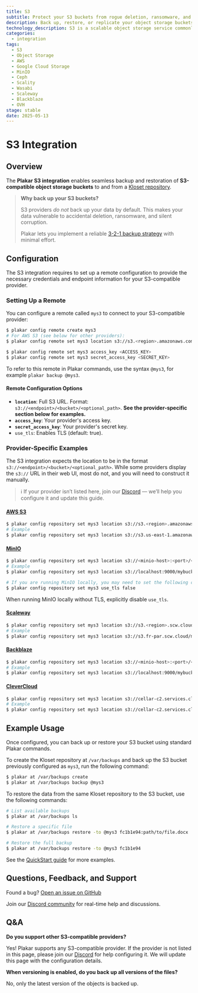 ```yaml
---
title: S3
subtitle: Protect your S3 buckets from rogue deletion, ransomware, and silent corruption.
description: Back up, restore, or replicate your object storage buckets from any S3-compatible service.
technology_description: S3 is a scalable object storage service commonly used for data archiving, backup, analytics, and cloud-native applications. It is accessible via a RESTful API and widely supported across public cloud providers and self-hosted solutions.
categories: 
  - integration
tags:
  - S3
  - Object Storage
  - AWS
  - Google Cloud Storage
  - MinIO
  - Ceph
  - Scality
  - Wasabi
  - Scaleway
  - Blackblaze
  - OVH
stage: stable
date: 2025-05-13
---
```


# S3 Integration

## Overview

The **Plakar S3 integration** enables seamless backup and restoration of **S3-compatible object storage buckets** to and from a [Kloset repository](/posts/2025-04-29/kloset-the-immutable-data-store/).

> **Why back up your S3 buckets?**
>
> S3 providers *do not* back up your data by default. This makes your data vulnerable to accidental deletion, ransomware, and silent corruption.
>
> Plakar lets you implement a reliable [3-2-1 backup strategy](https://docs.plakar.io/en/quickstart/probabilities/index.html) with minimal effort.

## Configuration

The S3 integration requires to set up a remote configuration to provide the necessary credentials and endpoint information for your S3-compatible provider.

### Setting Up a Remote

You can configure a remote called `mys3` to connect to your S3-compatible provider:

```bash
$ plakar config remote create mys3
# For AWS S3 (see below for other providers):
$ plakar config remote set mys3 location s3://s3.<region>.amazonaws.com/<bucket>

$ plakar config remote set mys3 access_key <ACCESS_KEY>
$ plakar config remote set mys3 secret_access_key <SECRET_KEY>
```

To refer to this remote in Plakar commands, use the syntax `@mys3`, for example `plakar backup @mys3`.

#### Remote Configuration Options

- **`location`**: Full S3 URL. Format: `s3://<endpoint>/<bucket>/<optional_path>`. **See the provider-specific section below for examples.**
- **`access_key`**: Your provider's access key.
- **`secret_access_key`**: Your provider's secret key.
- `use_tls`: Enables TLS (default: true).

### Provider-Specific Examples

The S3 integration expects the location to be in the format `s3://<endpoint>/<bucket>/<optional_path>`.
While some providers display the `s3://` URL in their web UI, most do not, and you will need to construct it manually.

> ℹ️ If your provider isn’t listed here, join our [Discord](https://discord.gg/uuegtnF2Q5) — we’ll help you configure it and update this guide.

#### [AWS S3](https://aws.amazon.com/s3/)

```bash
$ plakar config repository set mys3 location s3://s3.<region>.amazonaws.com/<bucket>
# Example
$ plakar config repository set mys3 location s3://s3.us-east-1.amazonaws.com/mybucket
```

#### [MinIO](https://min.io/)

```bash
$ plakar config repository set mys3 location s3://<minio-host>:<port>/<bucket>
# Example
$ plakar config repository set mys3 location s3://localhost:9000/mybucket

# If you are running MinIO locally, you may need to set the following configuration to disable TLS verification:
$ plakar config repository set mys3 use_tls false
```
When running MinIO locally without TLS, explicitly disable `use_tls`.

#### [Scaleway](https://www.scaleway.com/en/object-storage/)

```bash
$ plakar config repository set mys3 location s3://s3.<region>.scw.cloud/<bucket>
# Example
$ plakar config repository set mys3 location s3://s3.fr-par.scw.cloud/mybucket
```

#### [Backblaze](https://www.backblaze.com/cloud-storage)

```bash
$ plakar config repository set mys3 location s3://<minio-host>:<port>/<bucket>
# Example
$ plakar config repository set mys3 location s3://localhost:9000/mybucket
```

#### [CleverCloud](https://www.clever-cloud.com/developers/doc/addons/cellar/)

```bash
$ plakar config repository set mys3 location s3://cellar-c2.services.clever-cloud.com/<bucket>
# Example
$ plakar config repository set mys3 location s3://cellar-c2.services.clever-cloud.com/mybucket
```

## Example Usage

Once configured, you can back up or restore your S3 bucket using standard Plakar commands.

To create the Kloset repository at `/var/backups` and back up the S3 bucket previously configured as `mys3`, run the following command:

```bash
$ plakar at /var/backups create
$ plakar at /var/backups backup @mys3
```

To restore the data from the same Kloset repository to the S3 bucket, use the following commands:

```bash
# List available backups
$ plakar at /var/backups ls

# Restore a specific file
$ plakar at /var/backups restore -to @mys3 fc1b1e94:path/to/file.docx

# Restore the full backup
$ plakar at /var/backups restore -to @mys3 fc1b1e94
```

See the [QuickStart guide](https://docs.plakar.io/en/quickstart/index.html) for more examples.

## Questions, Feedback, and Support

Found a bug? [Open an issue on GitHub](https://github.com/PlakarKorp/plakar/issues/new?title=Bug%20report%20on%20S3%20integration&body=Please%20provide%20a%20detailed%20description%20of%20the%20issue.%0A%0A**Plakar%20version**)

Join our [Discord community](https://discord.gg/uuegtnF2Q5) for real-time help and discussions.

## Q&A

**Do you support other S3-compatible providers?**

Yes! Plakar supports any S3-compatible provider. If the provider is not listed in this page, please join our [Discord](https://discord.gg/uuegtnF2Q5) for help configuring it. We will update this page with the configuration details.

**When versioning is enabled, do you back up all versions of the files?**

No, only the latest version of the objects is backed up.